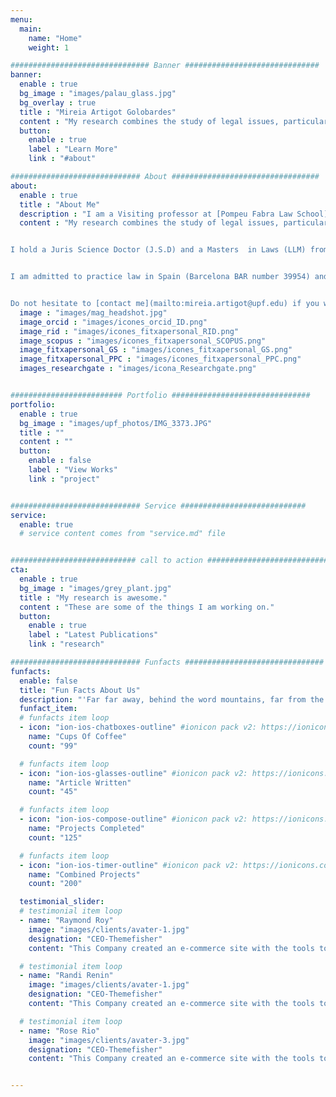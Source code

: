 ```yaml
---
menu:
  main:
    name: "Home"
    weight: 1

############################### Banner ##############################
banner:
  enable : true
  bg_image : "images/palau_glass.jpg"
  bg_overlay : true
  title : "Mireia Artigot Golobardes"
  content : "My research combines the study of legal issues, particularly in private law, from an economics perspective. I focus on contracts, torts -  specially product liability - and wills. I am also interested in European law and on European Economic integration.  My research of the law draws from the inputs provided by microeconomics and macroeconomics."
  button:
    enable : true
    label : "Learn More"
    link : "#about"

############################# About #################################
about:
  enable : true
  title : "About Me"
  description : "I am a Visiting professor at [Pompeu Fabra Law School](http://www.upf.edu/dret), affiliated Professor at the [Economics Department of Universitat Pompeu Fabra](http://www.econ.upf.edu/en/) and at the [Escola Superior de Comerç Internacional](http://www.esci.upf.edu/en) of Universitat Pompeu Fabra and at [ESADE Law School](http://www.esade.edu/grados/eng/ged)."
  content : "My research combines the study of legal issues, particularly in private law, from an economics perspective. I focus on contracts, torts -  specially product liability - and wills. I am also interested in European law and on European Economic integration.  My research of the law draws from the inputs provided by microeconomics and macroeconomics. 


I hold a Juris Science Doctor (J.S.D) and a Masters  in Laws (LLM) from [Cornell Law School](http://www.lawschool.cornell.edu/), a B.A. in Law and a B.A. in Economics by [Universitat Pompeu Fabra](https://www.upf.edu/en/). I have been a visiting professor of [Brooklyn Law School](https://www.brooklaw.edu/), the [Institut für Wirtschaftsrecht](https://www.uni-kassel.de/fb07/en/institutes/iwr/home.html) at [Kassel Universität](http://www.uni-kassel.de/uni/), the [Montenegro University](http://www.ekonomija.ac.me/) Economics Department and Law School, the [University of Trento](http://www.unitn.it/en) Law School  and the Center for South African studies of the [University of Western Cape](https://www.uwc.ac.za/Pages/default.aspx). I also served as a law clerk for the Presiding Judge Hon. Edwin H. Stern, Presiding Judge of the New Jersey Appellate Division of the [New Jersey Judiciary](http://www.judiciary.state.nj.us/). 


I am admitted to practice law in Spain (Barcelona BAR number 39954) and in New York (NY BAR number 4775474).


Do not hesitate to [contact me](mailto:mireia.artigot@upf.edu) if you want to get in touch!"
  image : "images/mag_headshot.jpg"
  image_orcid : "images/icones_orcid_ID.png" 
  image_rid : "images/icones_fitxapersonal_RID.png"
  image_scopus : "images/icones_fitxapersonal_SCOPUS.png"
  image_fitxapersonal_GS : "images/icones_fitxapersonal_GS.png"
  image_fitxapersonal_PPC : "images/icones_fitxapersonal_PPC.png"
  images_researchgate : "images/icona_Researchgate.png"


######################### Portfolio ###############################
portfolio:
  enable : true
  bg_image : "images/upf_photos/IMG_3373.JPG"
  title : ""
  content : ""
  button:
    enable : false
    label : "View Works"
    link : "project"


############################# Service ############################
service:
  enable: true
  # service content comes from "service.md" file


############################ call to action ###########################
cta:
  enable : true
  bg_image : "images/grey_plant.jpg"
  title : "My research is awesome."
  content : "These are some of the things I am working on."
  button:
    enable : true
    label : "Latest Publications"
    link : "research"

############################# Funfacts ###############################
funfacts:
  enable: false
  title: "Fun Facts About Us"
  description: "'Far far away, behind the word mountains, far from the countries Vokalia and Consonantia, <br> there live the blind texts. Separated they live in Bookmarksgrove right at the coast of the Semantics'"
  funfact_item:
  # funfacts item loop
  - icon: "ion-ios-chatboxes-outline" #ionicon pack v2: https://ionicons.com/v2/
    name: "Cups Of Coffee"
    count: "99"

  # funfacts item loop
  - icon: "ion-ios-glasses-outline" #ionicon pack v2: https://ionicons.com/v2/
    name: "Article Written"
    count: "45"

  # funfacts item loop
  - icon: "ion-ios-compose-outline" #ionicon pack v2: https://ionicons.com/v2/
    name: "Projects Completed"
    count: "125"

  # funfacts item loop
  - icon: "ion-ios-timer-outline" #ionicon pack v2: https://ionicons.com/v2/
    name: "Combined Projects"
    count: "200"

  testimonial_slider:
  # testimonial item loop
  - name: "Raymond Roy"
    image: "images/clients/avater-1.jpg"
    designation: "CEO-Themefisher"
    content: "This Company created an e-commerce site with the tools to make our business a success, with innovative ideas we feel that our site has unique elements that make us stand out from the crowd."

  # testimonial item loop
  - name: "Randi Renin"
    image: "images/clients/avater-1.jpg"
    designation: "CEO-Themefisher"
    content: "This Company created an e-commerce site with the tools to make our business a success, with innovative ideas we feel that our site has unique elements that make us stand out from the crowd."

  # testimonial item loop
  - name: "Rose Rio"
    image: "images/clients/avater-3.jpg"
    designation: "CEO-Themefisher"
    content: "This Company created an e-commerce site with the tools to make our business a success, with innovative ideas we feel that our site has unique elements that make us stand out from the crowd."


---
```

